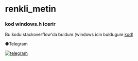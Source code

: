 # renkli_metin

### kod windows.h icerir


Bu kodu stackoverflow'da buldum (windows icin buldugum 
[kod](https://stackoverflow.com/a/29578507))


●Telegram

[![telegram](https://cdn1.iconfinder.com/data/icons/social-shade-rounded-rects/512/telegram-64.png "contact")](https://t.me/tempestas)
